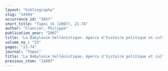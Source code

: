 ```yaml
---
layout: "bibliography"
slug: "14494"
occurrence_id: "3857"
short_title: "Topoi 15 (2007), 21-74"
author: "Clancier, Philippe"
publication_year: "2007"
title: "La Babylonie hellénistique. Apercu d'histoire politique et culturelle."
volume_no_: "15"
pages: "21-74"
journal: "Topoi"
title: "La Babylonie hellénistique. Apercu d'histoire politique et culturelle."
previous_item: "14497"
---
```

